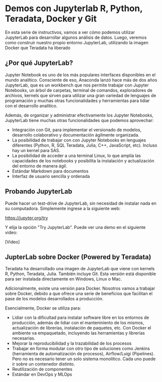 # Demos con Jupyterlab R, Python, Teradata, Docker y Git

En esta serie de instructivos, vamos a ver cómo podemos utilizar JupyterLab para desarrollar algunos análisis de datos. Luego, veremos como construir nuestro propio entorno JupyterLab, 
utilizando la imagen Docker que Teradata ha liberado 

## ¿Por qué JupyterLab?

Jupyter Notebook es uno de los más populares interfaces disponibles en el mundo analítico. Consciente de eso, Anaconda lanzó hace más de dos años JupyterLab, que es un workbench que nos permite
trabajar con Jupyter Notebooks, un árbol de carpetas, terminal de comandos, exploradores de archivos, kernels que sirven para utilizar una gran variedad de lenguajes de programación y muchas otras 
funcionalidades y herramientas para lidiar con el desarrollo analítico.

Además, de organizar y administrar efectivamente los Jupyter Notebooks, JupyterLab tiene muchas otras funcionalidades que podemos aprovechar:

- Integración con Git, para implementar el versionado de modelos, desarrollo colaborativo y documentación ágilmente organizada.
- La posibilidad de trabajar con con Jupyter Notebooks en lenguajes diferentes (Python, R, SQL Teradata, Julia, C++, JavaScript, etc). Incluso hay un kernel para SAS.
- La posibilidad de acceder a una terminal Linux, lo que amplía las capacidades de los notebooks y posibilita la instalación y actualización del entorno de manera ágil.
- Estándar Markdown para documentos
- Interfaz de usuario sencilla y ordenada


## Probando JupyterLab

Puede hacer un test-drive de JupyterLab, sin necesidad de instalar nada en su computadora. Simplemente ingrese a la siguiente web:

https://jupyter.org/try

Y elija la opción "Try JupyterLab". Puede ver una demo en el siguiente video:

[Video]



## JupterLab sobre Docker (Powered by Teradata)

Teradata ha desarrollado una imagen de JupyterLab que viene con kernels R, Python, Teradata, Julia. También incluye Git. Esta versión está disponible para ser instalada directamente en Windows, Linux o Mac.

Adicionalmente, existe una versión para Docker. Nosotros vamos a trabajar sobre Docker, debido a que ofrece una serie de beneficios que facilitan el pase de los modelos desarrollados a producción.

Esencialmente, Docker se utiliza para:
- Lidiar con la dificultad para instalar software libre en los entornos de producción, además de lidiar con el manteniniento de los mismos, actualización de librerías, instalación de paquetes, etc. Con Docker el ambiente va empaquetado, incluyendo las herramientas y librerías necesarias.
- Mejorar la reproducibilidad y la trazabilidad de los procesos
- Trabajar en forma modular con otro tipo de soluciones como Jenkins (herramienta de automatización de procesos), Airflow/Luigi (Pipelines). Pero no es necesario tener un solo sistema monolítico. Cada uno puede ir sobre un contenedor distinto.   
- Reutilización de componentes
- Estándar en DevOps y MLOps
